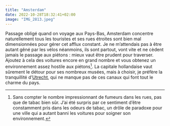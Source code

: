 ```yaml
---
title: "Amsterdam"
date: 2022-10-28T18:32:41+02:00
image: "IMG_2813.jpeg"
---
```


Passage obligé quand on voyage aux Pays-Bas, Amsterdam concentre naturellement tous les touristes et ses rues étroites sont bien mal dimensionnées pour gérer cet afflux constant. Je ne m’attendais pas à être autant gêné par les vélos néanmoins, ils sont partout, vont vite et ne cèdent jamais le passage aux piétons : mieux vaut être prudent pour traverser. Ajoutez à cela des voitures encore en grand nombre et vous obtenez un environnement assez hostile aux piétons[^1]. La capitale hollandaise vaut sûrement le détour pour ses nombreux musées, mais à choisir, je préfère la tranquillité d’[Utrecht](https://nicolasfurno.fr/utrecht/), qui ne manque pas de ces canaux qui font tout le charme du pays. 

[^1]: Sans compter le nombre impressionnant de fumeurs dans les rues, pas que de tabac bien sûr. J’ai été surpris par ce sentiment d’être constamment pris dans les odeurs de tabac, un drôle de paradoxe pour une ville qui a autant banni les voitures pour soigner son environnement.